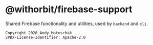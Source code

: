 # @withorbit/firebase-support

Shared Firebase functionality and utilities, used by `backend` and `cli`.

```
Copyright 2020 Andy Matuschak
SPDX-License-Identifier: Apache-2.0
```
